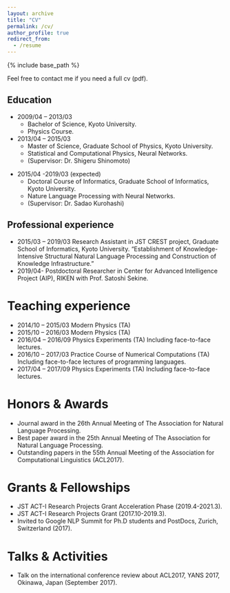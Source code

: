 ```yaml
---
layout: archive
title: "CV"
permalink: /cv/
author_profile: true
redirect_from:
  - /resume
---
```


{% include base_path %}

Feel free to contact me if you need a full cv (pdf).

## Education

* 2009/04 – 2013/03
  * Bachelor of Science, Kyoto University.
  * Physics Course.
* 2013/04 – 2015/03
  * Master of Science, Graduate School of Physics, Kyoto University.
  - Statistical and Computational Physics, Neural Networks.
  - (Supervisor: Dr. Shigeru Shinomoto)
- 2015/04 -2019/03 (expected)
  - Doctoral Course of Informatics, Graduate School of Informatics, Kyoto University.
  - Nature Language Processing with Neural Networks.
  - (Supervisor: Dr. Sadao Kurohashi)


## Professional experience

- 2015/03 – 2019/03
Research Assistant in JST CREST project, Graduate School of Informatics, Kyoto University.
“Establishment of Knowledge-Intensive Structural Natural Language Processing and Construction of Knowledge Infrastructure.”
- 2019/04-
Postdoctoral Researcher in Center for Advanced Intelligence Project (AIP), RIKEN with Prof. Satoshi Sekine.

# Teaching experience

- 2014/10 – 2015/03
Modern Physics (TA)
- 2015/10 – 2016/03
Modern Physics (TA)
- 2016/04 – 2016/09
Physics Experiments (TA)
Including face-to-face lectures.
- 2016/10 – 2017/03
Practice Course of Numerical Computations (TA)
Including face-to-face lectures of programming languages.
- 2017/04 – 2017/09
Physics Experiments (TA)
Including face-to-face lectures.

# Honors & Awards

- Journal award in the 26th Annual Meeting of The Association for Natural Language Processing.
- Best paper award in the 25th Annual Meeting of The Association for Natural Language Processing.
- Outstanding papers in the 55th Annual Meeting of the Association for Computational Linguistics (ACL2017).

# Grants & Fellowships

- JST ACT-I Research Projects Grant Acceleration Phase (2019.4-2021.3).
- JST ACT-I Research Projects Grant (2017.10-2019.3).
- Invited to Google NLP Summit for Ph.D students and PostDocs, Zurich,
Switzerland (2017).

# Talks & Activities

- Talk on the international conference review about ACL2017, YANS 2017, Okinawa, Japan (September 2017).
